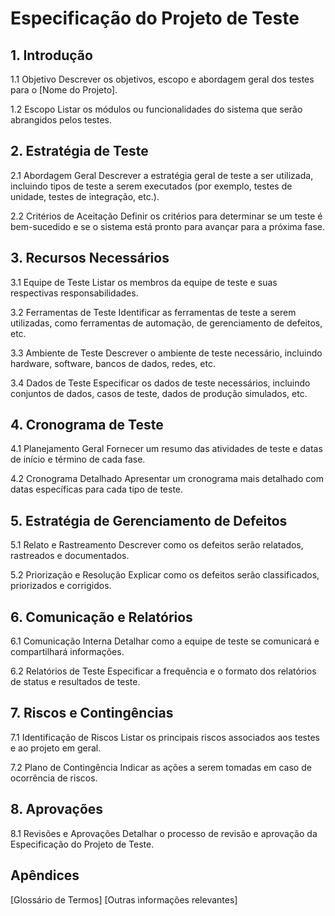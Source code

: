 Especificação do Projeto de Teste
================================

**1. Introdução**
--------------
1.1 Objetivo
   Descrever os objetivos, escopo e abordagem geral dos testes para o [Nome do Projeto].

1.2 Escopo
   Listar os módulos ou funcionalidades do sistema que serão abrangidos pelos testes.

**2. Estratégia de Teste**
----------------------
2.1 Abordagem Geral
   Descrever a estratégia geral de teste a ser utilizada, incluindo tipos de teste a serem executados (por exemplo, testes de unidade, testes de integração, etc.).

2.2 Critérios de Aceitação
   Definir os critérios para determinar se um teste é bem-sucedido e se o sistema está pronto para avançar para a próxima fase.

**3. Recursos Necessários**
------------------------
3.1 Equipe de Teste
   Listar os membros da equipe de teste e suas respectivas responsabilidades.

3.2 Ferramentas de Teste
   Identificar as ferramentas de teste a serem utilizadas, como ferramentas de automação, de gerenciamento de defeitos, etc.

3.3 Ambiente de Teste
   Descrever o ambiente de teste necessário, incluindo hardware, software, bancos de dados, redes, etc.

3.4 Dados de Teste
   Especificar os dados de teste necessários, incluindo conjuntos de dados, casos de teste, dados de produção simulados, etc.

**4. Cronograma de Teste**
----------------------
4.1 Planejamento Geral
   Fornecer um resumo das atividades de teste e datas de início e término de cada fase.

4.2 Cronograma Detalhado
   Apresentar um cronograma mais detalhado com datas específicas para cada tipo de teste.

**5. Estratégia de Gerenciamento de Defeitos**
-----------------------------------------
5.1 Relato e Rastreamento
   Descrever como os defeitos serão relatados, rastreados e documentados.

5.2 Priorização e Resolução
   Explicar como os defeitos serão classificados, priorizados e corrigidos.

**6. Comunicação e Relatórios**
---------------------------
6.1 Comunicação Interna
   Detalhar como a equipe de teste se comunicará e compartilhará informações.

6.2 Relatórios de Teste
   Especificar a frequência e o formato dos relatórios de status e resultados de teste.

**7. Riscos e Contingências**
-------------------------
7.1 Identificação de Riscos
   Listar os principais riscos associados aos testes e ao projeto em geral.

7.2 Plano de Contingência
   Indicar as ações a serem tomadas em caso de ocorrência de riscos.

**8. Aprovações**
-------------
8.1 Revisões e Aprovações
   Detalhar o processo de revisão e aprovação da Especificação do Projeto de Teste.

**Apêndices**
---------
[Glossário de Termos]
[Outras informações relevantes]

